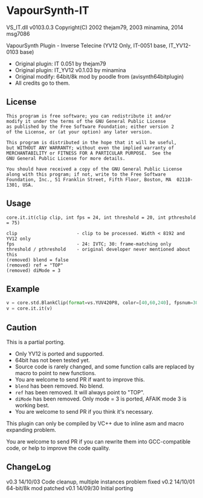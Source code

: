 # VapourSynth-IT

VS_IT.dll v0103.0.3 Copyright(C) 2002 thejam79, 2003 minamina, 2014 msg7086

VapourSynth Plugin - Inverse Telecine (YV12 Only, IT-0051 base, IT_YV12-0103 base)

- Original plugin: IT 0.051 by thejam79
- Original plugin: IT_YV12 v0.1.03 by minamina
- Original modify: 64bit/8k mod by poodle from (avisynth64bitplugin)
- All credits go to them.

## License 

    This program is free software; you can redistribute it and/or
    modify it under the terms of the GNU General Public License
    as published by the Free Software Foundation; either version 2
    of the License, or (at your option) any later version.

    This program is distributed in the hope that it will be useful,
    but WITHOUT ANY WARRANTY; without even the implied warranty of
    MERCHANTABILITY or FITNESS FOR A PARTICULAR PURPOSE.  See the
    GNU General Public License for more details.

    You should have received a copy of the GNU General Public License
    along with this program; if not, write to the Free Software
    Foundation, Inc., 51 Franklin Street, Fifth Floor, Boston, MA  02110-1301, USA.

## Usage

    core.it.it(clip clip, int fps = 24, int threshold = 20, int pthreshold = 75)

    clip                      - clip to be processed. Width < 8192 and YV12 only
    fps                       - 24: IVTC; 30: frame-matching only
    threshold / pthreshold    - original developer never mentioned about this
    (removed) blend = false
    (removed) ref = "TOP"
    (removed) diMode = 3

## Example

```python
v = core.std.BlankClip(format=vs.YUV420P8, color=[40,60,240], fpsnum=30000, fpsden=1001)
v = core.it.it(v)
```

## Caution

This is a partial porting.

- Only YV12 is ported and supported.
- 64bit has not been tested yet.
- Source code is rarely changed, and some function calls are replaced by macro to point to new functions.
- You are welcome to send PR if want to improve this.
- `blend` has been removed. No blend.
- `ref` has been removed. It will always point to "TOP".
- `diMode` has been removed. Only mode = 3 is ported, AFAIK mode 3 is working best.
- You are welcome to send PR if you think it's necessary.

This plugin can only be compiled by VC++ due to inline asm and macro expanding problem.

You are welcome to send PR if you can rewrite them into GCC-compatible code, or help to improve the code quality.

## ChangeLog

v0.3  14/10/03 Code cleanup, multiple instances problem fixed
v0.2  14/10/01 64-bit/8k mod patched
v0.1  14/09/30 Initial porting